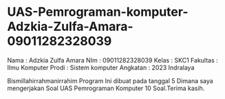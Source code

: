 # UAS-Pemrograman-komputer-Adzkia-Zulfa-Amara-09011282328039
Nama : Adzkia Zulfa Amara
NIm : 09011282328039
Kelas : SKC1
Fakultas : Ilmu Komputer
Prodi : Sistem komputer
Angkatan : 2023
Indralaya

Bismillahirrahmanirrahim
Program Ini dibuat pada tanggal 5 Dimana saya mengerjakan Soal UAS Pemrograman Komputer 10 Soal.Terima kasih.
